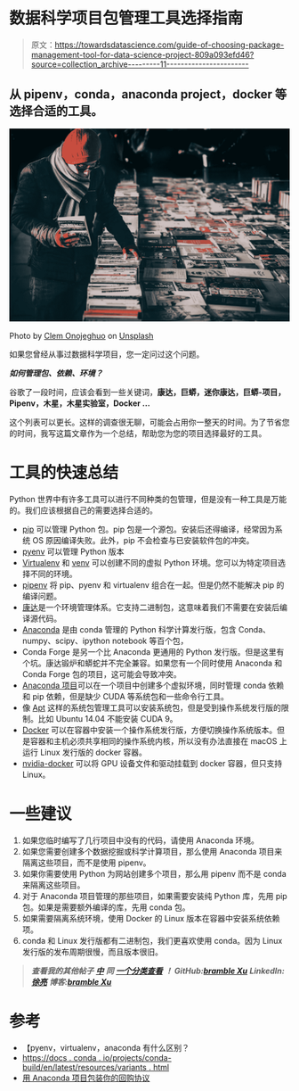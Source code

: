 # 数据科学项目包管理工具选择指南

> 原文：<https://towardsdatascience.com/guide-of-choosing-package-management-tool-for-data-science-project-809a093efd46?source=collection_archive---------11----------------------->

## 从 pipenv，conda，anaconda project，docker 等选择合适的工具。

![](img/5e3e648d4260f49af70c765cd16c8d9a.png)

Photo by [Clem Onojeghuo](https://unsplash.com/@clemono2?utm_source=unsplash&utm_medium=referral&utm_content=creditCopyText) on [Unsplash](https://unsplash.com/search/photos/choose?utm_source=unsplash&utm_medium=referral&utm_content=creditCopyText)

如果您曾经从事过数据科学项目，您一定问过这个问题。

***如何管理包、依赖、环境？***

谷歌了一段时间，应该会看到一些关键词，**康达，巨蟒，迷你康达，巨蟒-项目，Pipenv，木星，木星实验室，Docker …**

这个列表可以更长。这样的调查很无聊，可能会占用你一整天的时间。为了节省您的时间，我写这篇文章作为一个总结，帮助您为您的项目选择最好的工具。

# 工具的快速总结

Python 世界中有许多工具可以进行不同种类的包管理，但是没有一种工具是万能的。我们应该根据自己的需要选择合适的。

*   [pip](https://pypi.org/project/pip/) 可以管理 Python 包。pip 包是一个源包。安装后还得编译，经常因为系统 OS 原因编译失败。此外，pip 不会检查与已安装软件包的冲突。
*   [pyenv](https://github.com/pyenv/pyenv) 可以管理 Python 版本
*   [Virtualenv](https://virtualenv.pypa.io/en/latest/) 和 [venv](https://docs.python.org/3/library/venv.html) 可以创建不同的虚拟 Python 环境。您可以为特定项目选择不同的环境。
*   [pipenv](https://github.com/pypa/pipenv) 将 pip、pyenv 和 virtualenv 组合在一起。但是仍然不能解决 pip 的编译问题。
*   [康达](https://conda.io/en/latest/)是一个环境管理体系。它支持二进制包，这意味着我们不需要在安装后编译源代码。
*   [Anaconda](https://www.anaconda.com) 是由 conda 管理的 Python 科学计算发行版，包含 Conda、numpy、scipy、ipython notebook 等百个包，
*   Conda Forge 是另一个比 Anaconda 更通用的 Python 发行版。但是这里有个坑。康达锻炉和蟒蛇并不完全兼容。如果您有一个同时使用 Anaconda 和 Conda Forge 包的项目，这可能会导致冲突。
*   [Anaconda 项目](https://link.zhihu.com/?target=http%3A//anaconda-project.readthedocs.io/)可以在一个项目中创建多个虚拟环境，同时管理 conda 依赖和 pip 依赖，但是缺少 CUDA 等系统包和一些命令行工具。
*   像 [Apt](https://www.wikiwand.com/en/APT_(Package_Manager)) 这样的系统包管理工具可以安装系统包，但是受到操作系统发行版的限制。比如 Ubuntu 14.04 不能安装 CUDA 9。
*   [Docker](https://www.docker.com) 可以在容器中安装一个操作系统发行版，方便切换操作系统版本。但是容器和主机必须共享相同的操作系统内核，所以没有办法直接在 macOS 上运行 Linux 发行版的 docker 容器。
*   [nvidia-docker](https://github.com/NVIDIA/nvidia-docker) 可以将 GPU 设备文件和驱动挂载到 docker 容器，但只支持 Linux。

# 一些建议

1.  如果您临时编写了几行项目中没有的代码，请使用 Anaconda 环境。
2.  如果您需要创建多个数据挖掘或科学计算项目，那么使用 Anaconda 项目来隔离这些项目，而不是使用 pipenv。
3.  如果你需要使用 Python 为网站创建多个项目，那么用 pipenv 而不是 conda 来隔离这些项目。
4.  对于 Anaconda 项目管理的那些项目，如果需要安装纯 Python 库，先用 pip 包。如果是需要额外编译的库，先用 conda 包。
5.  如果需要隔离系统环境，使用 Docker 的 Linux 版本在容器中安装系统依赖项。
6.  conda 和 Linux 发行版都有二进制包，我们更喜欢使用 conda。因为 Linux 发行版的发布周期很慢，而且版本很旧。

> ***查看我的其他帖子*** [***中***](https://medium.com/@bramblexu) ***同*** [***一个分类查看***](https://bramblexu.com/posts/eb7bd472/) ***！
> GitHub:***[***bramble Xu***](https://github.com/BrambleXu) ***LinkedIn:***[***徐亮***](https://www.linkedin.com/in/xu-liang-99356891/) ***博客:***[***bramble Xu***](https://bramblexu.com)

# 参考

*   【pyenv，virtualenv，anaconda 有什么区别？
*   [https://docs . conda . io/projects/conda-build/en/latest/resources/variants . html](https://docs.conda.io/projects/conda-build/en/latest/resources/variants.html)
*   [用 Anaconda 项目包装你的回购协议](https://blog.daftcode.pl/how-to-wrap-your-repo-with-anaconda-project-c7ee2259ec42)
